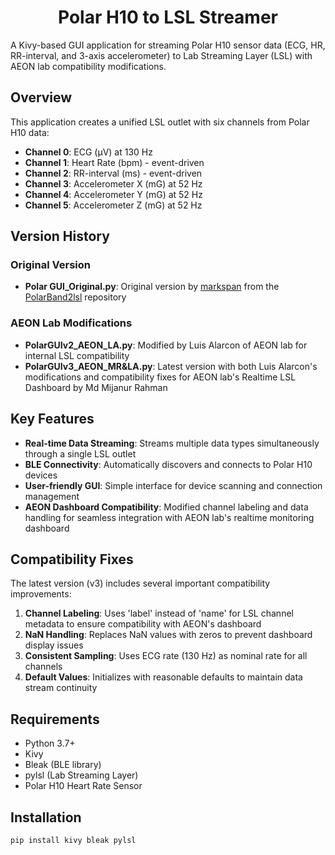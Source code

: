 <h1 align="center">Polar H10 to LSL Streamer</h1>
A Kivy-based GUI application for streaming Polar H10 sensor data (ECG, HR, RR-interval, and 3-axis accelerometer) to Lab Streaming Layer (LSL) with AEON lab compatibility modifications.

## Overview

This application creates a unified LSL outlet with six channels from Polar H10 data:
- **Channel 0**: ECG (µV) at 130 Hz
- **Channel 1**: Heart Rate (bpm) - event-driven
- **Channel 2**: RR-interval (ms) - event-driven  
- **Channel 3**: Accelerometer X (mG) at 52 Hz
- **Channel 4**: Accelerometer Y (mG) at 52 Hz
- **Channel 5**: Accelerometer Z (mG) at 52 Hz

## Version History

### Original Version
- **Polar GUI_Original.py**: Original version by [markspan](https://github.com/markspan/PolarBand2lsl/) from the [PolarBand2lsl](https://github.com/markspan/PolarBand2lsl/) repository

### AEON Lab Modifications
- **PolarGUIv2_AEON_LA.py**: Modified by Luis Alarcon of AEON lab for internal LSL compatibility
- **PolarGUIv3_AEON_MR&LA.py**: Latest version with both Luis Alarcon's modifications and compatibility fixes for AEON lab's Realtime LSL Dashboard by Md Mijanur Rahman

## Key Features

- **Real-time Data Streaming**: Streams multiple data types simultaneously through a single LSL outlet
- **BLE Connectivity**: Automatically discovers and connects to Polar H10 devices
- **User-friendly GUI**: Simple interface for device scanning and connection management
- **AEON Dashboard Compatibility**: Modified channel labeling and data handling for seamless integration with AEON lab's realtime monitoring dashboard

## Compatibility Fixes

The latest version (v3) includes several important compatibility improvements:

1. **Channel Labeling**: Uses 'label' instead of 'name' for LSL channel metadata to ensure compatibility with AEON's dashboard
2. **NaN Handling**: Replaces NaN values with zeros to prevent dashboard display issues
3. **Consistent Sampling**: Uses ECG rate (130 Hz) as nominal rate for all channels
4. **Default Values**: Initializes with reasonable defaults to maintain data stream continuity

## Requirements

- Python 3.7+
- Kivy
- Bleak (BLE library)
- pylsl (Lab Streaming Layer)
- Polar H10 Heart Rate Sensor

## Installation

```bash
pip install kivy bleak pylsl
